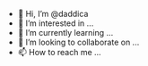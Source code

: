 - 👋 Hi, I’m @daddica
- 👀 I’m interested in ...
- 🌱 I’m currently learning ...
- 💞️ I’m looking to collaborate on ...
- 📫 How to reach me ...

<!---
daddica/daddica is a ✨ special ✨ repository because its `README.md` (this file) appears on your GitHub profile.
You can click the Preview link to take a look at your changes.
--->
